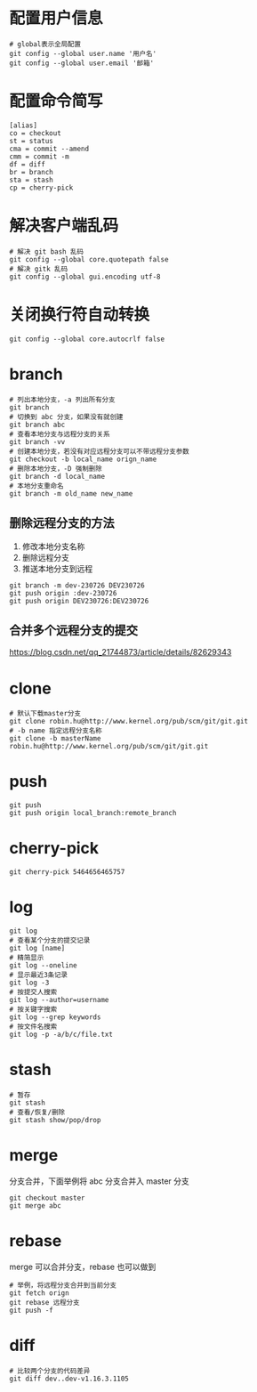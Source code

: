 # 配置用户信息

```shell
# global表示全局配置
git config --global user.name '用户名'
git config --global user.email '邮箱'
```

# 配置命令简写

``` 
[alias]
co = checkout
st = status
cma = commit --amend
cmm = commit -m
df = diff
br = branch
sta = stash
cp = cherry-pick
```

# 解决客户端乱码

```shell
# 解决 git bash 乱码
git config --global core.quotepath false
# 解决 gitk 乱码
git config --global gui.encoding utf-8
```

# 关闭换行符自动转换

`git config --global core.autocrlf false`

# branch

```shell
# 列出本地分支，-a 列出所有分支
git branch
# 切换到 abc 分支，如果没有就创建
git branch abc
# 查看本地分支与远程分支的关系
git branch -vv
# 创建本地分支，若没有对应远程分支可以不带远程分支参数
git checkout -b local_name orign_name
# 删除本地分支，-D 强制删除
git branch -d local_name
# 本地分支重命名
git branch -m old_name new_name
```

## 删除远程分支的方法

1. 修改本地分支名称
1. 删除远程分支
1. 推送本地分支到远程

```shell
git branch -m dev-230726 DEV230726
git push origin :dev-230726
git push origin DEV230726:DEV230726
```

## 合并多个远程分支的提交

https://blog.csdn.net/qq_21744873/article/details/82629343

# clone

```shell
# 默认下载master分支
git clone robin.hu@http://www.kernel.org/pub/scm/git/git.git
# -b name 指定远程分支名称
git clone -b masterName robin.hu@http://www.kernel.org/pub/scm/git/git.git
```

# push

```shell
git push
git push origin local_branch:remote_branch
```

# cherry-pick

`git cherry-pick 5464656465757`

# log

```shell
git log
# 查看某个分支的提交记录
git log [name]
# 精简显示
git log --oneline
# 显示最近3条记录
git log -3
# 按提交人搜索
git log --author=username
# 按关键字搜索
git log --grep keywords
# 按文件名搜索
git log -p -a/b/c/file.txt
```

# stash

```shell
# 暂存
git stash
# 查看/恢复/删除
git stash show/pop/drop
```

# merge

分支合并，下面举例将 abc 分支合并入 master 分支

```shell
git checkout master
git merge abc
```

# rebase

merge 可以合并分支，rebase 也可以做到

```shell
# 举例，将远程分支合并到当前分支
git fetch orign
git rebase 远程分支
git push -f
```

# diff

```shell
# 比较两个分支的代码差异
git diff dev..dev-v1.16.3.1105
```